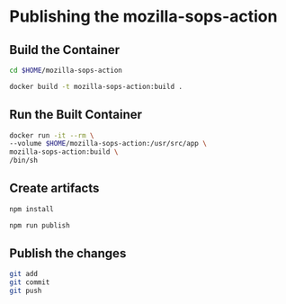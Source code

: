 # Publishing the mozilla-sops-action

## Build the Container

```bash
cd $HOME/mozilla-sops-action
```

```bash
docker build -t mozilla-sops-action:build .
```

## Run the Built Container

```bash
docker run -it --rm \
--volume $HOME/mozilla-sops-action:/usr/src/app \
mozilla-sops-action:build \
/bin/sh
```
## Create artifacts

```bash
npm install
```

```bash
npm run publish
```

## Publish the changes

```bash
git add
git commit
git push
```